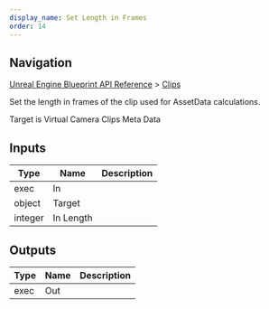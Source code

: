 ```yaml
---
display_name: Set Length in Frames
order: 14
---
```

## Navigation

[Unreal Engine Blueprint API Reference](https://dev.epicgames.com/documentation/en-us/unreal-engine/BlueprintAPI) > [Clips](https://dev.epicgames.com/documentation/en-us/unreal-engine/BlueprintAPI/Clips)

Set the length in frames of the clip used for AssetData calculations.

Target is Virtual Camera Clips Meta Data

## Inputs

| Type | Name | Description |
| --- | --- | --- |
| exec | In |  |
| object | Target |  |
| integer | In Length |  |

## Outputs

| Type | Name | Description |
| --- | --- | --- |
| exec | Out |  |
